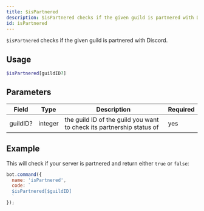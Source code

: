 ```yaml
---
title: $isPartnered 
description: $isPartnered checks if the given guild is partnered with Discord.
id: isPartnered
---
```


`$isPartnered` checks if the given guild is partnered with Discord.

## Usage

```php
$isPartnered[guildID?]
```

## Parameters 


| Field    | Type    | Description                                                           | Required |
| -------- | ------- | --------------------------------------------------------------------- | -------- |
| guildID? | integer | the guild ID of the guild you want to check its partnership status of | yes      |


## Example

This will check if your server is partnered and return either `true` or `false`:

```javascript
bot.command({
  name: 'isPartnered',
  code: `
  $isPartnered[$guildID]
  `
});
```
